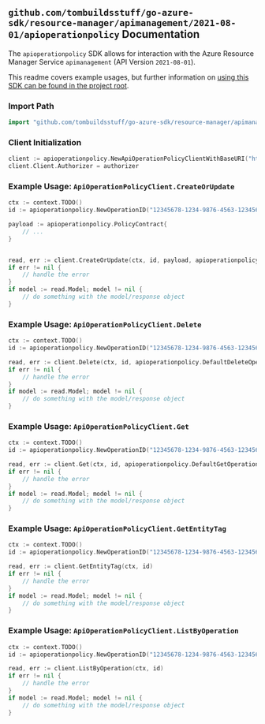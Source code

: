 
## `github.com/tombuildsstuff/go-azure-sdk/resource-manager/apimanagement/2021-08-01/apioperationpolicy` Documentation

The `apioperationpolicy` SDK allows for interaction with the Azure Resource Manager Service `apimanagement` (API Version `2021-08-01`).

This readme covers example usages, but further information on [using this SDK can be found in the project root](https://github.com/tombuildsstuff/go-azure-sdk/tree/main/docs).

### Import Path

```go
import "github.com/tombuildsstuff/go-azure-sdk/resource-manager/apimanagement/2021-08-01/apioperationpolicy"
```


### Client Initialization

```go
client := apioperationpolicy.NewApiOperationPolicyClientWithBaseURI("https://management.azure.com")
client.Client.Authorizer = authorizer
```


### Example Usage: `ApiOperationPolicyClient.CreateOrUpdate`

```go
ctx := context.TODO()
id := apioperationpolicy.NewOperationID("12345678-1234-9876-4563-123456789012", "example-resource-group", "serviceValue", "apiIdValue", "operationIdValue")

payload := apioperationpolicy.PolicyContract{
	// ...
}


read, err := client.CreateOrUpdate(ctx, id, payload, apioperationpolicy.DefaultCreateOrUpdateOperationOptions())
if err != nil {
	// handle the error
}
if model := read.Model; model != nil {
	// do something with the model/response object
}
```


### Example Usage: `ApiOperationPolicyClient.Delete`

```go
ctx := context.TODO()
id := apioperationpolicy.NewOperationID("12345678-1234-9876-4563-123456789012", "example-resource-group", "serviceValue", "apiIdValue", "operationIdValue")

read, err := client.Delete(ctx, id, apioperationpolicy.DefaultDeleteOperationOptions())
if err != nil {
	// handle the error
}
if model := read.Model; model != nil {
	// do something with the model/response object
}
```


### Example Usage: `ApiOperationPolicyClient.Get`

```go
ctx := context.TODO()
id := apioperationpolicy.NewOperationID("12345678-1234-9876-4563-123456789012", "example-resource-group", "serviceValue", "apiIdValue", "operationIdValue")

read, err := client.Get(ctx, id, apioperationpolicy.DefaultGetOperationOptions())
if err != nil {
	// handle the error
}
if model := read.Model; model != nil {
	// do something with the model/response object
}
```


### Example Usage: `ApiOperationPolicyClient.GetEntityTag`

```go
ctx := context.TODO()
id := apioperationpolicy.NewOperationID("12345678-1234-9876-4563-123456789012", "example-resource-group", "serviceValue", "apiIdValue", "operationIdValue")

read, err := client.GetEntityTag(ctx, id)
if err != nil {
	// handle the error
}
if model := read.Model; model != nil {
	// do something with the model/response object
}
```


### Example Usage: `ApiOperationPolicyClient.ListByOperation`

```go
ctx := context.TODO()
id := apioperationpolicy.NewOperationID("12345678-1234-9876-4563-123456789012", "example-resource-group", "serviceValue", "apiIdValue", "operationIdValue")

read, err := client.ListByOperation(ctx, id)
if err != nil {
	// handle the error
}
if model := read.Model; model != nil {
	// do something with the model/response object
}
```
